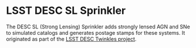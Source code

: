 # LSST DESC SL Sprinkler

The DESC SL (Strong Lensing) Sprinkler adds strongly lensed AGN and SNe to simulated catalogs and generates postage stamps for these systems. 
It originated as part of the [LSST DESC Twinkles project](https://www.github.com/LSSTDESC/Twinkles).
